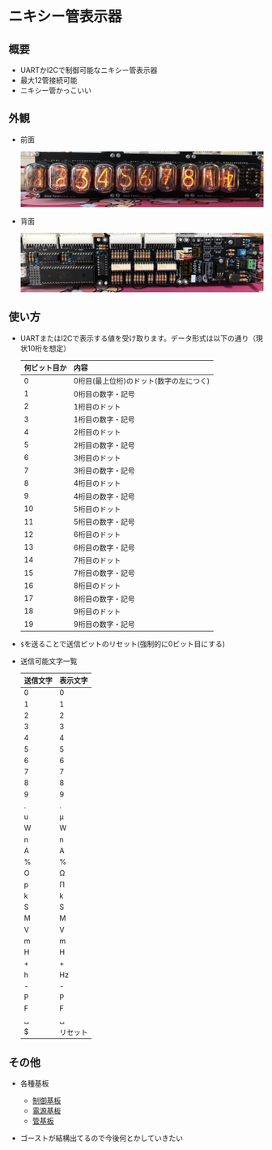 # ニキシー管表示器

## 概要

* UARTかI2Cで制御可能なニキシー管表示器
* 最大12管接続可能
* ニキシー管かっこいい

## 外観

* 前面

    ![前面](img/nixie_front.jpg)

* 背面

    ![背面](img/nixie_back.jpg)

## 使い方

* UARTまたはI2Cで表示する値を受け取ります。データ形式は以下の通り（現状10桁を想定）

    | 何ビット目か | 内容                                    | 
    | ------------ | --------------------------------------- | 
    | 0            | 0桁目(最上位桁)のドット(数字の左につく) | 
    | 1            | 0桁目の数字・記号                       | 
    | 2            | 1桁目のドット                           | 
    | 3            | 1桁目の数字・記号                       | 
    | 4            | 2桁目のドット                           | 
    | 5            | 2桁目の数字・記号                       | 
    | 6            | 3桁目のドット                           | 
    | 7            | 3桁目の数字・記号                       | 
    | 8            | 4桁目のドット                           | 
    | 9            | 4桁目の数字・記号                       | 
    | 10           | 5桁目のドット                           | 
    | 11           | 5桁目の数字・記号                       | 
    | 12           | 6桁目のドット                           | 
    | 13           | 6桁目の数字・記号                       | 
    | 14           | 7桁目のドット                           | 
    | 15           | 7桁目の数字・記号                       | 
    | 16           | 8桁目のドット                           | 
    | 17           | 8桁目の数字・記号                       | 
    | 18           | 9桁目のドット                           | 
    | 19           | 9桁目の数字・記号                       | 

* `$`を送ることで送信ビットのリセット(強制的に0ビット目にする)

* 送信可能文字一覧
  
    | 送信文字 | 表示文字 | 
    | -------- | -------- | 
    | 0        | 0        | 
    | 1        | 1        | 
    | 2        | 2        | 
    | 3        | 3        | 
    | 4        | 4        | 
    | 5        | 5        | 
    | 6        | 6        | 
    | 7        | 7        | 
    | 8        | 8        | 
    | 9        | 9        | 
    | .        | .        | 
    | u        | μ       | 
    | W        | W        | 
    | n        | n        | 
    | A        | A        | 
    | %        | %        | 
    | O        | Ω       | 
    | p        | Π       | 
    | k        | k        | 
    | S        | S        | 
    | M        | M        | 
    | V        | V        | 
    | m        | m        | 
    | H        | H        | 
    | +        | +        | 
    | h        | Hz       | 
    | -        | -        | 
    | P        | P        | 
    | F        | F        | 
    | ␣       | ␣       | 
    | $        | リセット | 

## その他

* 各種基板
  * [制御基板](https://github.com/kanade9600k/NixieIndicator)
  * [電源基板](https://github.com/kanade9600k/NixieTubePowerSupply)
  * [管基板](https://github.com/kanade9600k/IN-12Panel)

* ゴーストが結構出てるので今後何とかしていきたい